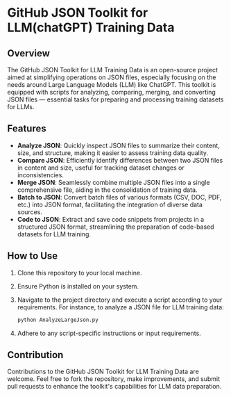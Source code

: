 # GitHub JSON Toolkit for LLM(chatGPT) Training Data

## Overview
The GitHub JSON Toolkit for LLM Training Data is an open-source project aimed at simplifying operations on JSON files, especially focusing on the needs around Large Language Models (LLM) like ChatGPT. This toolkit is equipped with scripts for analyzing, comparing, merging, and converting JSON files — essential tasks for preparing and processing training datasets for LLMs.

## Features
- **Analyze JSON**: Quickly inspect JSON files to summarize their content, size, and structure, making it easier to assess training data quality.
- **Compare JSON**: Efficiently identify differences between two JSON files in content and size, useful for tracking dataset changes or inconsistencies.
- **Merge JSON**: Seamlessly combine multiple JSON files into a single comprehensive file, aiding in the consolidation of training data.
- **Batch to JSON**: Convert batch files of various formats (CSV, DOC, PDF, etc.) into JSON format, facilitating the integration of diverse data sources.
- **Code to JSON**: Extract and save code snippets from projects in a structured JSON format, streamlining the preparation of code-based datasets for LLM training.

## How to Use
1. Clone this repository to your local machine.
2. Ensure Python is installed on your system.
3. Navigate to the project directory and execute a script according to your requirements. For instance, to analyze a JSON file for LLM training data:

   ```bash
   python AnalyzeLargeJson.py
   ```

4. Adhere to any script-specific instructions or input requirements.

## Contribution
Contributions to the GitHub JSON Toolkit for LLM Training Data are welcome. Feel free to fork the repository, make improvements, and submit pull requests to enhance the toolkit's capabilities for LLM data preparation.
